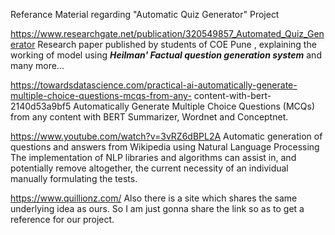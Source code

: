Referance Material regarding "Automatic Quiz Generator" Project

https://www.researchgate.net/publication/320549857_Automated_Quiz_Generator
Research paper published by students of COE Pune , explaining the working of model using
 **_Heilman' Factual question generation system_** and many more...

https://towardsdatascience.com/practical-ai-automatically-generate-multiple-choice-questions-mcqs-from-any-
content-with-bert-2140d53a9bf5
Automatically Generate Multiple Choice Questions (MCQs) from any content with BERT Summarizer, Wordnet and
Conceptnet.

https://www.youtube.com/watch?v=3vRZ6dBPL2A
Automatic generation of questions and answers from Wikipedia using Natural Language Processing
The implementation of NLP libraries and algorithms can assist in, and potentially remove altogether, the current
necessity of an individual manually formulating the tests.

https://www.quillionz.com/
Also there is a site which shares the same underlying idea as ours.
So I am just gonna share the link so as to get a reference for our project.
